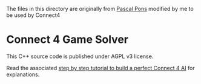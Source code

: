 The files in this directory are originally from [Pascal Pons](http://blog.gamesolver.org) modified by me to be used by Connect4

# Connect 4 Game Solver

This C++ source code is published under AGPL v3 license.

Read the associated [step by step tutorial to build a perfect Connect 4 AI](http://blog.gamesolver.org) for explanations.

